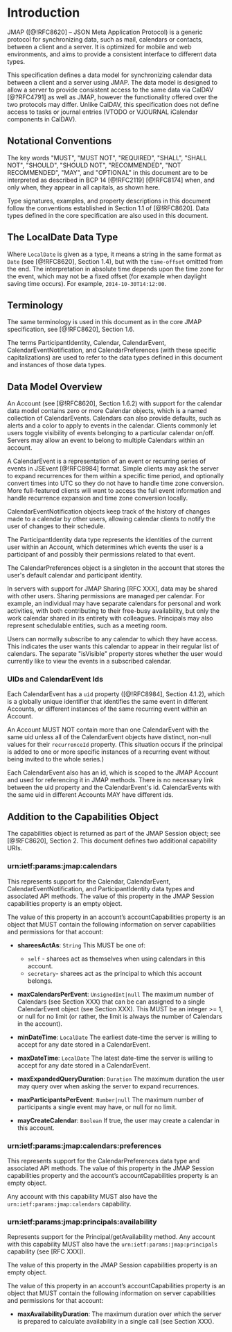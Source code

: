 # Introduction

JMAP ([@!RFC8620] – JSON Meta Application Protocol) is a generic protocol for synchronizing data, such as mail, calendars or contacts, between a client and a server. It is optimized for mobile and web environments, and aims to provide a consistent interface to different data types.

This specification defines a data model for synchronizing calendar data between a client and a server using JMAP. The data model is designed to allow a server to provide consistent access to the same data via CalDAV [@?RFC4791] as well as JMAP, however the functionality offered over the two protocols may differ. Unlike CalDAV, this specification does not define access to tasks or journal entries (VTODO or VJOURNAL iCalendar components in CalDAV).

## Notational Conventions

The key words "MUST", "MUST NOT", "REQUIRED", "SHALL", "SHALL NOT", "SHOULD", "SHOULD NOT", "RECOMMENDED", "NOT RECOMMENDED", "MAY", and "OPTIONAL" in this document are to be interpreted as described in BCP 14 [@!RFC2119] [@!RFC8174] when, and only when, they appear in all capitals, as shown here.

Type signatures, examples, and property descriptions in this document follow the conventions established in Section 1.1 of [@!RFC8620].  Data types defined in the core specification are also used in this document.

## The LocalDate Data Type

Where `LocalDate` is given as a type, it means a string in the same format as `Date` (see [@!RFC8620], Section 1.4), but with the `time-offset` omitted from the end. The interpretation in absolute time depends upon the time zone for the event, which may not be a fixed offset (for example when daylight saving time occurs). For example, `2014-10-30T14:12:00`.

## Terminology

The same terminology is used in this document as in the core JMAP specification, see [@!RFC8620], Section 1.6.

The terms ParticipantIdentity, Calendar, CalendarEvent, CalendarEventNotification, and CalendarPreferences (with these specific capitalizations) are used to refer to the data types defined in this document and instances of those data types.

## Data Model Overview

An Account (see [@!RFC8620], Section 1.6.2) with support for the calendar data model contains zero or more Calendar objects, which is a named collection of CalendarEvents. Calendars can also provide defaults, such as alerts and a color to apply to events in the calendar. Clients commonly let users toggle visibility of events belonging to a particular calendar on/off. Servers may allow an event to belong to multiple Calendars within an account.

A CalendarEvent is a representation of an event or recurring series of events in JSEvent [@!RFC8984] format. Simple clients may ask the server to expand recurrences for them within a specific time period, and optionally convert times into UTC so they do not have to handle time zone conversion. More full-featured clients will want to access the full event information and handle recurrence expansion and time zone conversion locally.

CalendarEventNotification objects keep track of the history of changes made to a calendar by other users, allowing calendar clients to notify the user of changes to their schedule.

The ParticipantIdentity data type represents the identities of the current user within an Account, which determines which events the user is a participant of and possibly their permissions related to that event.

The CalendarPreferences object is a singleton in the account that stores the user's default calendar and participant identity.

In servers with support for JMAP Sharing [RFC XXX], data may be shared with other users. Sharing permissions are managed per calendar. For example, an individual may have separate calendars for personal and work activities, with both contributing to their free-busy availability, but only the work calendar shared in its entirety with colleagues. Principals may also represent schedulable entities, such as a meeting room.

Users can normally subscribe to any calendar to which they have access. This indicates the user wants this calendar to appear in their regular list of calendars. The separate "isVisible" property stores whether the user would currently like to view the events in a subscribed calendar.

### UIDs and CalendarEvent Ids

Each CalendarEvent has a `uid` property ([@!RFC8984], Section 4.1.2), which is a globally unique identifier that identifies the same event in different Accounts, or different instances of the same recurring event within an Account.

An Account MUST NOT contain more than one CalendarEvent with the same uid unless all of the CalendarEvent objects have distinct, non-null values for their `recurrenceId` property. (This situation occurs if the principal is added to one or more specific instances of a recurring event without being invited to the whole series.)

Each CalendarEvent also has an id, which is scoped to the JMAP Account and used for referencing it in JMAP methods. There is no necessary link between the uid property and the CalendarEvent's id. CalendarEvents with the same uid in different Accounts MAY have different ids.

## Addition to the Capabilities Object

The capabilities object is returned as part of the JMAP Session object; see [@!RFC8620], Section 2. This document defines two additional capability URIs.

### urn:ietf:params:jmap:calendars

This represents support for the Calendar, CalendarEvent, CalendarEventNotification, and ParticipantIdentity data types and associated API methods. The value of this property in the JMAP Session capabilities property is an empty object.

The value of this property in an account’s accountCapabilities property is an object that MUST contain the following information on server capabilities and permissions for that account:

- **shareesActAs**: `String`
  This MUST be one of:

    - `self` - sharees act as themselves when using calendars in this account.
    - `secretary`- sharees act as the principal to which this account belongs.

- **maxCalendarsPerEvent**: `UnsignedInt|null`
  The maximum number of Calendars (see Section XXX) that can be can assigned to a single CalendarEvent object (see Section XXX). This MUST be an integer >= 1, or null for no limit (or rather, the limit is always the number of Calendars in the account).
- **minDateTime**: `LocalDate`
  The earliest date-time the server is willing to accept for any date stored in a CalendarEvent.
- **maxDateTime**: `LocalDate`
  The latest date-time the server is willing to accept for any date stored in a CalendarEvent.
- **maxExpandedQueryDuration**: `Duration`
  The maximum duration the user may query over when asking the server to expand recurrences.
- **maxParticipantsPerEvent**: `Number|null`
  The maximum number of participants a single event may have, or null for no limit.
- **mayCreateCalendar**: `Boolean`
  If true, the user may create a calendar in this account.

### urn:ietf:params:jmap:calendars:preferences

This represents support for the CalendarPreferences data type and associated API methods. The value of this property in the JMAP Session capabilities property and the account’s accountCapabilities property is an empty object.

Any account with this capability MUST also have the `urn:ietf:params:jmap:calendars` capability.

### urn:ietf:params:jmap:principals:availability

Represents support for the Principal/getAvailability method. Any account with this capability MUST also have the `urn:ietf:params:jmap:principals` capability (see [RFC XXX]).

The value of this property in the JMAP Session capabilities property is an empty object.

The value of this property in an account’s accountCapabilities property is an object that MUST contain the following information on server capabilities and permissions for that account:

- **maxAvailabilityDuration**:
  The maximum duration over which the server is prepared to calculate availability in a single call (see Section XXX).
